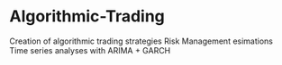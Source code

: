 # Algorithmic-Trading
Creation of algorithmic trading strategies
Risk Management esimations
Time series analyses with ARIMA + GARCH
